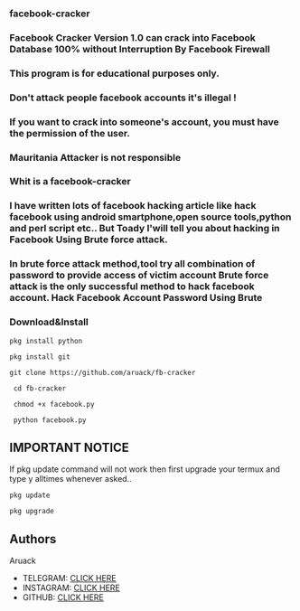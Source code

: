 ### facebook-cracker
### Facebook Cracker Version 1.0 can crack into Facebook Database 100% without Interruption By Facebook Firewall 
### This program is for educational purposes only.
### Don't attack people facebook accounts it's illegal ! 
### If you want to crack into someone's account, you must have the permission of the user. 
### Mauritania Attacker is not responsible

### Whit is a facebook-cracker

### I have written lots of facebook hacking article like hack facebook using android smartphone,open source tools,python and perl script etc.. But Toady I'will tell you about hacking in Facebook Using Brute force attack.
### In brute force attack method,tool try all combination of password to provide access of victim account Brute force attack is the only successful method to hack facebook account. Hack Facebook Account Password Using Brute

### Download&Install

```
pkg install python
```
```
pkg install git
```
```
git clone https://github.com/aruack/fb-cracker
```
```
 cd fb-cracker
```
```
 chmod +x facebook.py
```
```
 python facebook.py
```


## IMPORTANT NOTICE 

If pkg update command will not work then first upgrade your termux and type y alltimes whenever asked..

```
pkg update
```
```
pkg upgrade
```

## Authors

Aruack
* TELEGRAM: [CLICK HERE](https://t.me/Aruack_official)
* INSTAGRAM: [CLICK HERE](https://www.instagram.com/aruack_official)
* GITHUB: [CLICK HERE](https://www.github.com/aruack)
